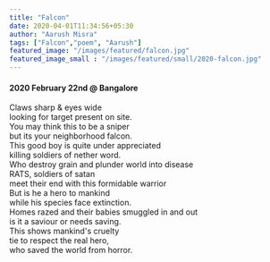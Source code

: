 ```yaml
---
title: "Falcon"
date: 2020-04-01T11:34:56+05:30
author: "Aarush Misra"
tags: ["Falcon","poem", "Aarush"]
featured_image: "/images/featured/falcon.jpg"
featured_image_small : "/images/featured/small/2020-falcon.jpg"
---
```

#### 2020 February 22nd @ Bangalore ####

Claws sharp & eyes wide  
looking for target present on site.  
You may think this to be a sniper  
but its your neighborhood falcon.  
This good boy is quite under appreciated  
killing soldiers of nether word.  
Who destroy grain and plunder world into disease  
RATS, soldiers of satan  
meet their end with this formidable warrior  
But is he a hero to mankind  
while his species  face extinction.  
Homes razed and their babies smuggled  in and out  
is it a saviour or needs saving.  
This shows mankind's cruelty  
tie to respect the real hero,  
who saved the world from horror.
